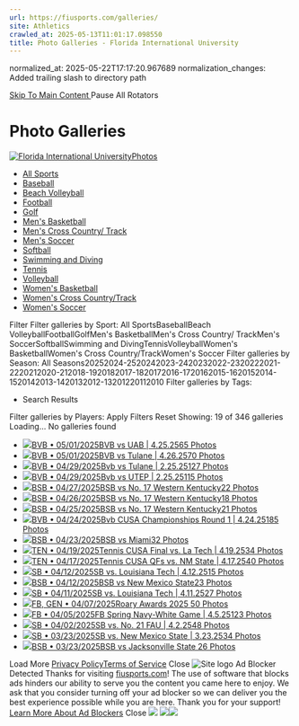 ```yaml
---
url: https://fiusports.com/galleries/
site: Athletics
crawled_at: 2025-05-13T11:01:17.098550
title: Photo Galleries - Florida International University
---
```

normalized_at: 2025-05-22T17:17:20.967689
normalization_changes: Added trailing slash to directory path

[ Skip To Main Content ](https://fiusports.com/galleries/#main-content) Pause All Rotators 
# Photo Galleries
[![Florida International University](https://fiusports.com/images/logos/site/site.png?height=60)Photos](https://fiusports.com/galleries/)
  * [All Sports](https://fiusports.com/galleries/)
  * [Baseball](https://fiusports.com/galleries/baseball/1)
  * [Beach Volleyball](https://fiusports.com/galleries/womens-beach-volleyball/19)
  * [Football](https://fiusports.com/galleries/football/4)
  * [Golf](https://fiusports.com/galleries/womens-golf/20)
  * [Men's Basketball](https://fiusports.com/galleries/mens-basketball/6)
  * [Men's Cross Country/ Track](https://fiusports.com/galleries/mens-cross-country/7)
  * [Men's Soccer](https://fiusports.com/galleries/mens-soccer/9)
  * [Softball](https://fiusports.com/galleries/softball/10)
  * [Swimming and Diving](https://fiusports.com/galleries/womens-swimming-and-diving/15)
  * [Tennis](https://fiusports.com/galleries/womens-tennis/16)
  * [Volleyball](https://fiusports.com/galleries/womens-volleyball/18)
  * [Women's Basketball](https://fiusports.com/galleries/womens-basketball/12)
  * [Women's Cross Country/Track](https://fiusports.com/galleries/womens-track-and-field/17)
  * [Women's Soccer](https://fiusports.com/galleries/womens-soccer/14)


Filter
Filter galleries by Sport:
All SportsBaseballBeach VolleyballFootballGolfMen's BasketballMen's Cross Country/ TrackMen's SoccerSoftballSwimming and DivingTennisVolleyballWomen's BasketballWomen's Cross Country/TrackWomen's Soccer
Filter galleries by Season:
All Seasons20252024-2520242023-2420232022-2320222021-2220212020-212018-1920182017-1820172016-1720162015-1620152014-1520142013-1420132012-13201220112010
Filter galleries by Tags:
  * Search Results


Filter galleries by Players:
Apply Filters 
Reset
Showing: 19 of 346 galleries
Loading...
No galleries found
  * [![](https://fiusports.com/images/2025/5/1/UAB-065.jpg?width=366&height=550)BVB • 05/01/2025BVB vs UAB | 4.25.2565 Photos](https://fiusports.com/galleries/womens-beach-volleyball/bvb-vs-uab-4-25-25/357)
  * [![](https://fiusports.com/images/2025/5/1/Tulane_Semis-070.jpg?width=366&height=550)BVB • 05/01/2025BVB vs Tulane | 4.26.2570 Photos](https://fiusports.com/galleries/womens-beach-volleyball/bvb-vs-tulane-4-26-25/358)
  * [![](https://fiusports.com/images/2025/4/29/Tulane_1-127.jpg?width=366&height=550)BVB • 04/29/2025Bvb vs Tulane | 2.25.25127 Photos](https://fiusports.com/galleries/womens-beach-volleyball/bvb-vs-tulane-2-25-25/355)
  * [![](https://fiusports.com/images/2025/4/29/UTEP-115.jpg?width=366&height=550)BVB • 04/29/2025Bvb vs UTEP | 2.25.25115 Photos](https://fiusports.com/galleries/womens-beach-volleyball/bvb-vs-utep-2-25-25/356)
  * [![](https://fiusports.com/images/2025/4/27/KISH_WALK_OFF_PZi1F.png?width=370&height=208)BSB • 04/27/2025BSB vs No. 17 Western Kentucky22 Photos](https://fiusports.com/galleries/baseball/bsb-vs-no-17-western-kentucky/354)
  * [![](https://fiusports.com/images/2025/4/26/Alex_Ulloa.png?width=370&height=208)BSB • 04/26/2025BSB vs No. 17 Western Kentucky18 Photos](https://fiusports.com/galleries/baseball/bsb-vs-no-17-western-kentucky/353)
  * [![](https://fiusports.com/galleries/)BSB • 04/25/2025BSB vs No. 17 Western Kentucky21 Photos](https://fiusports.com/galleries/baseball/bsb-vs-no-17-western-kentucky/352)
  * [![](https://fiusports.com/galleries/)BVB • 04/24/2025Bvb CUSA Championships Round 1 | 4.24.25185 Photos](https://fiusports.com/galleries/womens-beach-volleyball/bvb-cusa-championships-round-1/351)
  * [![](https://fiusports.com/galleries/)BSB • 04/23/2025BSB vs Miami32 Photos](https://fiusports.com/galleries/baseball/bsb-vs-miami/350)
  * [![](https://fiusports.com/galleries/)TEN • 04/19/2025Tennis CUSA Final vs. La Tech | 4.19.2534 Photos](https://fiusports.com/galleries/womens-tennis/tennis-cusa-final-vs-la-tech-4/349)
  * [![](https://fiusports.com/galleries/)TEN • 04/17/2025Tennis CUSA QFs vs. NM State | 4.17.2540 Photos](https://fiusports.com/galleries/womens-tennis/tennis-cusa-qfs-vs-nm-state-4-/348)
  * [![](https://fiusports.com/galleries/)SB • 04/12/2025SB vs. Louisiana Tech | 4.12.2515 Photos](https://fiusports.com/galleries/softball/sb-vs-louisiana-tech-4-12-25/346)
  * [![](https://fiusports.com/galleries/)BSB • 04/12/2025BSB vs New Mexico State23 Photos](https://fiusports.com/galleries/baseball/bsb-vs-new-mexico-state/347)
  * [![](https://fiusports.com/galleries/)SB • 04/11/2025SB vs. Louisiana Tech | 4.11.2527 Photos](https://fiusports.com/galleries/softball/sb-vs-louisiana-tech-4-11-25/345)
  * [![](https://fiusports.com/galleries/)FB, GEN • 04/07/2025Roary Awards 2025 50 Photos](https://fiusports.com/galleries/football/roary-awards-2025/344)
  * [![](https://fiusports.com/galleries/)FB • 04/05/2025FB Spring Navy-White Game | 4.5.25123 Photos](https://fiusports.com/galleries/football/fb-spring-navy-white-game-4-5-/343)
  * [![](https://fiusports.com/galleries/)SB • 04/02/2025SB vs. No. 21 FAU | 4.2.2548 Photos](https://fiusports.com/galleries/softball/sb-vs-no-21-fau-4-2-25/342)
  * [![](https://fiusports.com/galleries/)SB • 03/23/2025SB vs. New Mexico State | 3.23.2534 Photos](https://fiusports.com/galleries/softball/sb-vs-new-mexico-state-3-23-25/338)
  * [![](https://fiusports.com/galleries/)BSB • 03/23/2025BSB vs Jacksonville State 26 Photos](https://fiusports.com/galleries/baseball/bsb-vs-jacksonville-state/339)


Load More
[Privacy Policy](https://www.sidearmsports.com/privacypolicy/)[Terms of Service](https://www.sidearmsports.com/terms-of-service/)
Close
![Site logo](https://fiusports.com/images/logos/site/site.png?width=48)
Ad Blocker Detected
Thanks for visiting [fiusports.com](https://fiusports.com/galleries/)!
The use of software that blocks ads hinders our ability to serve you the content you came here to enjoy.
We ask that you consider turning off your ad blocker so we can deliver you the best experience possible while you are here.
Thank you for your support!
[Learn More About Ad Blockers](http://www.sidearmsports.com/blockers)
Close
![](https://adservice.google.com/ddm/fls/z/dc_pre=CJSf49naoI0DFRW-WgUdsg8Pcw;src=8031022;type=count0;cat=sitev0;dc_lat=;dc_rdid=;tag_for_child_directed_treatment=;ord=1;num=9363567248338.5)
![](https://insight.adsrvr.org/track/conv/?adv=3xwb5d7&ct=0:6dpl0mk&fmt=3)![](https://adservice.google.com/ddm/fls/z/dc_pre=CNu349naoI0DFTa5WgUd9QA2xg;src=8031022;type=counter;cat=sitev0;dc_lat=;dc_rdid=;tag_for_child_directed_treatment=;ord=1;num=8699623496725.752)
